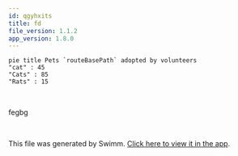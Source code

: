 ```yaml
---
id: qgyhxits
title: fd
file_version: 1.1.2
app_version: 1.8.0
---
```


<!--MERMAID {width:100}-->
```mermaid
pie title Pets `routeBasePath` adopted by volunteers
"cat" : 45
"Cats" : 85
"Rats" : 15

```
<!--MCONTENT {content: "pie title Pets `routeBasePath`<swm-token data-swm-token=\":docusaurus.config.js:26:1:1:`          routeBasePath: &#39;/&#39;,`\"/> adopted by volunteers<br/>\n\"cat\" : 45<br/>\n\"Cats\" : 85<br/>\n\"Rats\" : 15<br/>\n<br/>"} --->

<br/>

fegbg

<br/>

This file was generated by Swimm. [Click here to view it in the app](http://localhost:5000/repos/Z2l0aHViJTNBJTNBTm9hUmVwbyUzQSUzQU5vYW96ZXI=/docs/qgyhxits).
